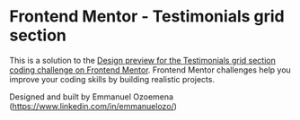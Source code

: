 # Frontend Mentor - Testimonials grid section

This is a solution to the [Design preview for the Testimonials grid section coding challenge on Frontend Mentor](https://www.frontendmentor.io/challenges/order-summary-component-QlPmajDUj). Frontend Mentor challenges help you improve your coding skills by building realistic projects. 

Designed and built by Emmanuel Ozoemena (https://www.linkedin.com/in/emmanuelozo/)